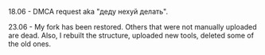 18.06 - DMCA request aka "деду нехуй делать".

23.06 - My fork has been restored. Others that were not manually uploaded are dead. Also, I rebuilt the structure, uploaded new tools, deleted some of the old ones.